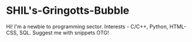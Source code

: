 # SHIL's-Gringotts-Bubble
Hi! I'm a newbie to programming sector. Interests - C/C++, Python, HTML-CSS, SQL. Suggest me with snippets OTG! 
